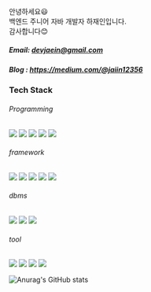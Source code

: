 안녕하세요😃  
백엔드 주니어 자바 개발자 하재인입니다.  
감사합니다😊
##### Email: devjaein@gmail.com
##### Blog : https://medium.com/@jaiin12356

### Tech Stack
###### Programming
<img src = "https://img.shields.io/badge/-Python3-blue?logo=python&logoColor=white"> <img src = "https://img.shields.io/badge/-Java-orange?logo=java&logoColor=white"> <img src = "https://img.shields.io/badge/-jsp-blue?logo=jsp&logoColor=orange"> <img src = "https://img.shields.io/badge/-html-white?logo=HTML5"> <img src = "https://img.shields.io/badge/-css-9cf?logo=css3">
###### framework
<img src = "https://img.shields.io/badge/-spring-white?logo=spring"> <img src="https://img.shields.io/badge/-Springboot-white?logo=springboot"> <img src="https://img.shields.io/badge/-mybatis-blue"> <img src = "https://img.shields.io/badge/-jpa-blue?logo=jpa"> <img src = "https://img.shields.io/badge/-jdbc-red?logo=jdbc%22">
###### dbms
<img src = https://img.shields.io/badge/-h2-green> <img src= "https://img.shields.io/badge/-mysql-white?logo=mysql">  <img src = "https://img.shields.io/badge/-oracle-orange?logo=oracle">

###### tool
<img src = "https://img.shields.io/badge/-git-white?logo=git"> <img src = "https://img.shields.io/badge/-slack-purple?logo=slack"> <img src = "https://img.shields.io/badge/-aws-orange?logo=aws"> <img src = "https://img.shields.io/badge/-postman-brightgreen?logo=postman">

![Anurag's GitHub stats](https://github-readme-stats.vercel.app/api?username=devjaein&show_icons=true&theme=radical)
